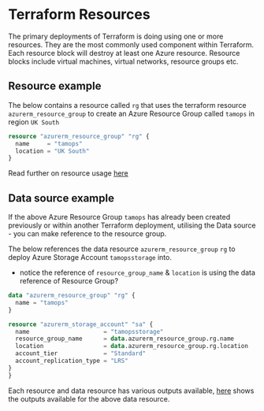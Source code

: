 # Terraform Resources

The primary deployments of Terraform is doing using one or more resources. They are the most commonly used component within Terraform. Each resource block will destroy at least one Azure resource. Resource blocks include virtual machines, virtual networks, resource groups etc.

## Resource example

The below contains a resource called `rg` that uses the terraform resource `azurerm_resource_group` to create an Azure Resource Group called `tamops` in region `UK South`

```terraform
resource "azurerm_resource_group" "rg" {
  name     = "tamops"
  location = "UK South"
}
```

Read further on resource usage [here](https://developer.hashicorp.com/terraform/language/resources/syntax)

## Data source example

If the above Azure Resource Group `tamops` has already been created previously or within another Terraform deployment, utilising the Data source - you can make reference to the resource group.

The below references the data resource `azurerm_resource_group` `rg` to deploy Azure Storage Account `tamopsstorage` into.
- notice the reference of `resource_group_name` & `location` is using the data reference of Resource Group?

```terraform
data "azurerm_resource_group" "rg" {
  name = "tamops"
}

resource "azurerm_storage_account" "sa" {
  name                     = "tamopsstorage"
  resource_group_name      = data.azurerm_resource_group.rg.name
  location                 = data.azurerm_resource_group.rg.location
  account_tier             = "Standard"
  account_replication_type = "LRS"
}
}
```

Each resource and data resource has various outputs available, [here](https://registry.terraform.io/providers/hashicorp/azurerm/latest/docs/data-sources/resource_group.html#attributes-reference) shows the outputs available for the above data resource.